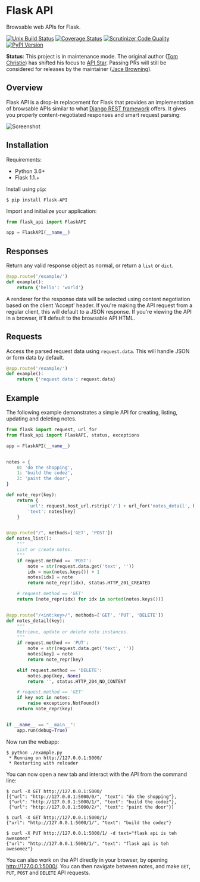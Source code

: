 # Flask API

Browsable web APIs for Flask.

[![Unix Build Status](https://img.shields.io/travis/com/flask-api/flask-api.svg)](https://travis-ci.com/flask-api/flask-api)
[![Coverage Status](https://img.shields.io/coveralls/flask-api/flask-api.svg)](https://coveralls.io/r/flask-api/flask-api)
[![Scrutinizer Code Quality](https://img.shields.io/scrutinizer/g/flask-api/flask-api.svg)](https://scrutinizer-ci.com/g/flask-api/flask-api/)
[![PyPI Version](https://img.shields.io/pypi/v/Flask-API.svg)](https://pypi.org/project/Flask-API/)

**Status**: This project is in maintenance mode. The original author ([Tom Christie](https://twitter.com/_tomchristie)) has shifted his focus to [API Star](https://github.com/encode/apistar). Passing PRs will still be considered for releases by the maintainer ([Jace Browning](https://twitter.com/jacebrowning)).

## Overview

Flask API is a drop-in replacement for Flask that provides an implementation of browsable APIs similar to what [Django REST framework](http://www.django-rest-framework.org) offers. It gives you properly content-negotiated responses and smart request parsing:

![Screenshot](docs/screenshot.png)

## Installation

Requirements:

* Python 3.6+
* Flask 1.1.+

Install using `pip`:

```shell
$ pip install Flask-API
```

Import and initialize your application:

```python
from flask_api import FlaskAPI

app = FlaskAPI(__name__)
```

## Responses

Return any valid response object as normal, or return a `list` or `dict`.

```python
@app.route('/example/')
def example():
    return {'hello': 'world'}
```

A renderer for the response data will be selected using content negotiation based on the client 'Accept' header. If you're making the API request from a regular client, this will default to a JSON response. If you're viewing the API in a browser, it'll default to the browsable API HTML.

## Requests

Access the parsed request data using `request.data`.  This will handle JSON or form data by default.

```python
@app.route('/example/')
def example():
    return {'request data': request.data}
```

## Example

The following example demonstrates a simple API for creating, listing, updating and deleting notes.

```python
from flask import request, url_for
from flask_api import FlaskAPI, status, exceptions

app = FlaskAPI(__name__)


notes = {
    0: 'do the shopping',
    1: 'build the codez',
    2: 'paint the door',
}

def note_repr(key):
    return {
        'url': request.host_url.rstrip('/') + url_for('notes_detail', key=key),
        'text': notes[key]
    }


@app.route("/", methods=['GET', 'POST'])
def notes_list():
    """
    List or create notes.
    """
    if request.method == 'POST':
        note = str(request.data.get('text', ''))
        idx = max(notes.keys()) + 1
        notes[idx] = note
        return note_repr(idx), status.HTTP_201_CREATED

    # request.method == 'GET'
    return [note_repr(idx) for idx in sorted(notes.keys())]


@app.route("/<int:key>/", methods=['GET', 'PUT', 'DELETE'])
def notes_detail(key):
    """
    Retrieve, update or delete note instances.
    """
    if request.method == 'PUT':
        note = str(request.data.get('text', ''))
        notes[key] = note
        return note_repr(key)

    elif request.method == 'DELETE':
        notes.pop(key, None)
        return '', status.HTTP_204_NO_CONTENT

    # request.method == 'GET'
    if key not in notes:
        raise exceptions.NotFound()
    return note_repr(key)


if __name__ == "__main__":
    app.run(debug=True)
```

Now run the webapp:

```shell
$ python ./example.py
 * Running on http://127.0.0.1:5000/
 * Restarting with reloader
```

You can now open a new tab and interact with the API from the command line:

```shell
$ curl -X GET http://127.0.0.1:5000/
[{"url": "http://127.0.0.1:5000/0/", "text": "do the shopping"},
 {"url": "http://127.0.0.1:5000/1/", "text": "build the codez"},
 {"url": "http://127.0.0.1:5000/2/", "text": "paint the door"}]

$ curl -X GET http://127.0.0.1:5000/1/
{"url": "http://127.0.0.1:5000/1/", "text": "build the codez"}

$ curl -X PUT http://127.0.0.1:5000/1/ -d text="flask api is teh awesomez"
{"url": "http://127.0.0.1:5000/1/", "text": "flask api is teh awesomez"}
```

You can also work on the API directly in your browser, by opening <http://127.0.0.1:5000/>.  You can then navigate between notes, and make `GET`, `PUT`, `POST` and `DELETE` API requests.
